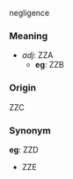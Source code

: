 negligence
### Meaning
+ _adj_: ZZA
    + __eg__: ZZB

### Origin

ZZC

### Synonym

__eg__: ZZD

+ ZZE


